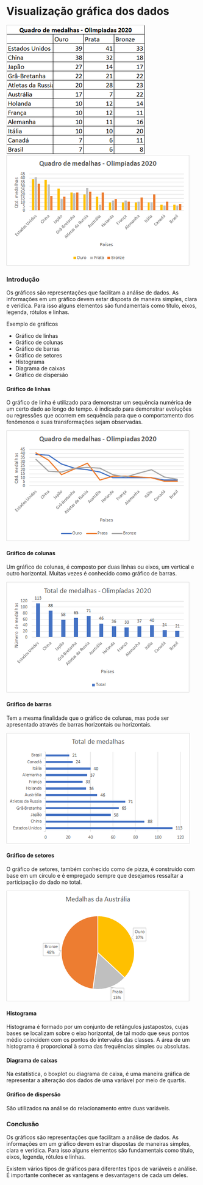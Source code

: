 # Visualização gráfica dos dados



![Quadro de medalhas](imagens/visualização_grafica/quadro_medalhas.png) ![Exemplo gráfico](imagens/visualização_grafica/exemplo_grafico.png)

### Introdução

Os gráficos são representações que facilitam a análise de dados. As informações em um gráfico devem estar disposta de maneira simples, clara e verídica. Para isso alguns elementos são fundamentais como título, eixos, legenda, rótulos e linhas.

Exemplo de gráficos

* Gráfico de linhas
* Gráfico de colunas
* Gráfico de barras
* Gráfico de setores
* Histograma
* Diagrama de caixas
* Gráfico de dispersão

#### Gráfico de linhas
O gráfico de linha é utilizado para demonstrar um sequência numérica de um certo dado ao longo do tempo. é indicado para demonstrar evoluções ou regressões que ocorrem em sequência para que o comportamento dos fenômenos e suas transformações sejam observadas. 

![Gráfico de linhas](imagens/visualização_grafica/grafico_linha.png)

#### Gráfico de colunas
Um gráfico de colunas, é composto por duas linhas ou eixos, um vertical e outro horizontal. Muitas vezes é conhecido como gráfico de barras. 

![Gráfico de colunas](imagens/visualização_grafica/grafico_colunas.png)

#### Gráfico de barras
Tem a mesma finalidade que o gráfico de colunas, mas pode ser apresentado através de barras horizontais ou horizontais.

![Gráfico de barras](imagens/visualização_grafica/grafico_barras.png)

#### Gráfico de setores
O gráfico de setores, também conhecido como de pizza, é construído com base em um círculo e é empregado sempre que desejamos ressaltar a participação do dado no total.

![Gráfico pizza](imagens/visualização_grafica/grafico_pizza.png)

#### Histograma
Histograma é formado por um conjunto de retângulos justapostos, cujas bases se localizam sobre o eixo horizontal, de tal modo que seus pontos médio coincidem com os pontos do intervalos das classes. A área de um histograma é proporcional à soma das frequências simples ou absolutas.

#### Diagrama de caixas
Na estatística, o boxplot ou diagrama de caixa, é uma maneira gráfica de representar a alteração dos dados de uma variável por meio de quartis.

#### Gráfico de dispersão
São utilizados na análise do relacionamento entre duas variáveis.

### Conclusão
Os gráficos são representações que facilitam a análise de dados. As informações em um gráfico devem estrar dispostas de maneiras simples, clara e verídica. Para isso alguns elementos são fundamentais como título, eixos, legenda, rótulos e linhas.

Existem vários tipos de gráficos para diferentes tipos de variáveis e análise. É importante conhecer as vantagens e desvantagens de cada um deles.


